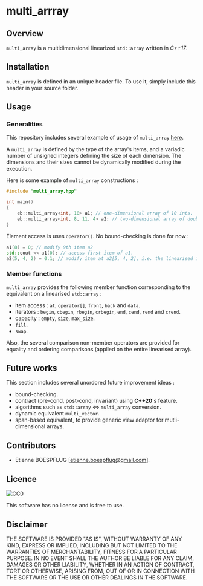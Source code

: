 # multi_arrray

## Overview

```multi_array``` is a multidimensional linearized ```std::array``` written in *C++17*.

## Installation

```multi_array``` is defined in an unique header file. To use it, simply include this header in your source folder.

## Usage

### Generalities

This repository includes several example of usage of ```multi_array``` [here](https://github.com/EBoespflug/multi_array/tree/master/examples).

A ```multi_array``` is defined by the type of the array's items, and a variadic number of unsigned integers defining the size of each dimension. The dimensions and their sizes cannot be dynamically modified during the execution.

Here is some example of ```multi_array``` constructions :

```cpp
#include "multi_array.hpp"

int main()
{
    eb::multi_array<int, 10> a1; // one-dimensional array of 10 ints.
    eb::multi_array<int, 8, 11, 4> a2; // two-dimensional array of double. Semantically equivalent to double[8][11][4].
}
```

Element access is uses ```operator()```. No bound-checking is done for now :

```cpp
a1(8) = 0; // modify 9th item a2
std::cout << a1(0); // access first item of a1.
a2(5, 4, 2) = 0.1; // modify item at a2[5, 4, 2], i.e. the linearised index : idx = 5*(11*4) + 5*(4) + 2 = 242.
```

### Member functions

```multi_array``` provides the following member function corresponding to the equivalent on a linearised ```std::array``` :

 - item access : ```at```, ```operator[]```, ```front```, ```back``` and ```data```.
 - iterators : ```begin```, ```cbegin```, ```rbegin```, ```crbegin```, ```end```, ```cend```, ```rend``` and ```crend```.
 - capacity : ```empty```, ```size```, ```max_size```.
 - ```fill```.
 - ```swap```.

Also, the several comparison non-member operators are provided for equality and ordering comparisons (applied on the entire linearised array).

## Future works

This section includes several unordored future improvement ideas :
 - bound-checking.
 - contract (pre-cond, post-cond, invariant) using **C++20**'s feature.
 - algorithms such as ```std::array``` <=> ```multi_array``` conversion.
 - dynamic equivalent ```multi_vector```.
 - span-based equivalent, to provide generic view adaptor for mutli-dimensional arrays.

## Contributors

 - Etienne BOESPFLUG [etienne.boespflug@gmail.com].

## Licence

[![CC0](https://licensebuttons.net/p/zero/1.0/88x31.png)](http://creativecommons.org/publicdomain/zero/1.0/)

This software has no license and is free to use.

## Disclaimer

THE SOFTWARE IS PROVIDED "AS IS", WITHOUT WARRANTY OF ANY KIND, EXPRESS OR IMPLIED, INCLUDING BUT NOT LIMITED TO THE WARRANTIES OF MERCHANTABILITY, FITNESS FOR A PARTICULAR PURPOSE. IN NO EVENT SHALL THE AUTHOR BE LIABLE FOR ANY CLAIM, DAMAGES OR OTHER LIABILITY, WHETHER IN AN ACTION OF CONTRACT, TORT OR OTHERWISE, ARISING FROM, OUT OF OR IN CONNECTION WITH THE SOFTWARE OR THE USE OR OTHER DEALINGS IN THE SOFTWARE.
